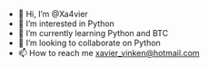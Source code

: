 - 👋 Hi, I’m @Xa4vier
- 👀 I’m interested in Python
- 🌱 I’m currently learning Python and BTC
- 💞️ I’m looking to collaborate on Python
- 📫 How to reach me xavier_vinken@hotmail.com

<!---
Xa4vier/Xa4vier is a ✨ special ✨ repository because its `README.md` (this file) appears on your GitHub profile.
You can click the Preview link to take a look at your changes.
--->
